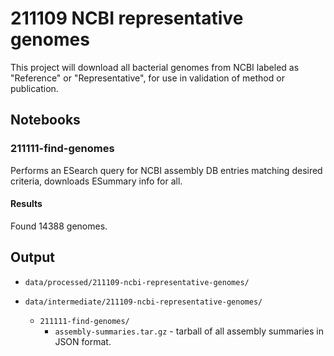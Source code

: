 # 211109 NCBI representative genomes

This project will download all bacterial genomes from NCBI labeled as "Reference" or
"Representative", for use in validation of method or publication.


## Notebooks

### 211111-find-genomes

Performs an ESearch query for NCBI assembly DB entries matching desired criteria, downloads ESummary
info for all.

#### Results

Found 14388 genomes.


## Output

* `data/processed/211109-ncbi-representative-genomes/`

* `data/intermediate/211109-ncbi-representative-genomes/`
  * `211111-find-genomes/`
    * `assembly-summaries.tar.gz` - tarball of all assembly summaries in JSON format.

